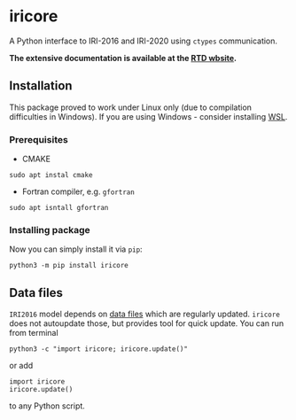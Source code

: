 # iricore
A Python interface to IRI-2016 and IRI-2020 using `ctypes` communication.

**The extensive documentation is available at the [RTD wbsite](dionpy.readthedocs.io/).**

## Installation

This package proved to work under Linux only (due to compilation difficulties in Windows). 
If you are using Windows - consider installing [WSL](https://docs.microsoft.com/en-us/windows/wsl/install).

### Prerequisites
- CMAKE
```
sudo apt instal cmake
```

- Fortran compiler, e.g. `gfortran`
```
sudo apt isntall gfortran
```

### Installing package
Now you can simply install it via `pip`:

```
python3 -m pip install iricore
```

## Data files
`IRI2016` model depends on [data files](http://irimodel.org/indices/) which are regularly updated.
`iricore` does not autoupdate those, but provides tool for quick update. You can run from terminal
```
python3 -c "import iricore; iricore.update()"
```

or add

```
import iricore
iricore.update()
```
to any Python script.